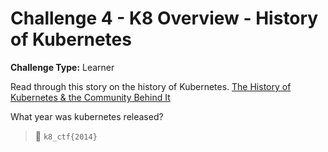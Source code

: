 # Challenge 4 - K8 Overview - History of Kubernetes

**Challenge Type:** Learner

Read through this story on the history of Kubernetes.
[The History of Kubernetes & the Community Behind It](https://kubernetes.io/blog/2018/07/20/the-history-of-kubernetes-the-community-behind-it/)

What year was kubernetes released?

> 🏁 `k8_ctf{2014}`

